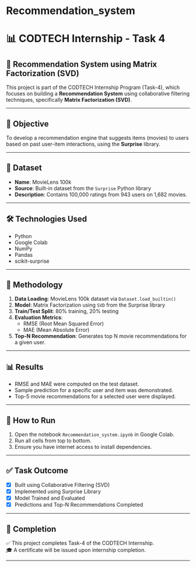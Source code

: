 # Recommendation_system
# 📊 CODTECH Internship - Task 4

## 🧠 Recommendation System using Matrix Factorization (SVD)

This project is part of the CODTECH Internship Program (Task-4), which focuses on building a **Recommendation System** using collaborative filtering techniques, specifically **Matrix Factorization (SVD)**.

---

## 🚀 Objective

To develop a recommendation engine that suggests items (movies) to users based on past user-item interactions, using the **Surprise** library.

---

## 📁 Dataset

- **Name**: MovieLens 100k  
- **Source**: Built-in dataset from the `Surprise` Python library  
- **Description**: Contains 100,000 ratings from 943 users on 1,682 movies.

---

## 🛠️ Technologies Used

- Python
- Google Colab
- NumPy
- Pandas
- scikit-surprise

---

## 📌 Methodology

1. **Data Loading**: MovieLens 100k dataset via `Dataset.load_builtin()`
2. **Model**: Matrix Factorization using `SVD` from the Surprise library
3. **Train/Test Split**: 80% training, 20% testing
4. **Evaluation Metrics**:  
   - RMSE (Root Mean Squared Error)  
   - MAE (Mean Absolute Error)
5. **Top-N Recommendation**: Generates top N movie recommendations for a given user.

---

## 📊 Results

- RMSE and MAE were computed on the test dataset.
- Sample prediction for a specific user and item was demonstrated.
- Top-5 movie recommendations for a selected user were displayed.

---

## 📌 How to Run

1. Open the notebook `Recommendation_system.ipynb` in Google Colab.
2. Run all cells from top to bottom.
3. Ensure you have internet access to install dependencies.

---

## ✅ Task Outcome

- [x] Built using Collaborative Filtering (SVD)
- [x] Implemented using Surprise Library
- [x] Model Trained and Evaluated
- [x] Predictions and Top-N Recommendations Completed

---

## 🏁 Completion

✅ This project completes Task-4 of the CODTECH Internship.  
🎓 A certificate will be issued upon internship completion.

---
